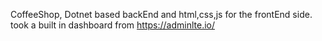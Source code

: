 CoffeeShop, Dotnet based backEnd and html,css,js for the frontEnd side. took a built in dashboard from https://adminlte.io/

